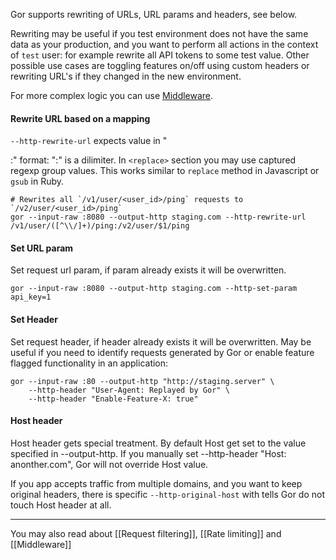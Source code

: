 Gor supports rewriting of URLs, URL params and headers, see below.

Rewriting may be useful if you test environment does not have the same data as your production, and you want to perform all actions in the context of `test` user: for example rewrite all API tokens to some test value. Other possible use cases are toggling features on/off using custom headers or rewriting URL's if they changed in the new environment.

For more complex logic you can use [Middleware](middleware.md).

#### Rewrite URL based on a mapping
`--http-rewrite-url` expects value in "<search>:<replace>" format: ":" is a dilimiter. In `<replace>` section you may use captured regexp group values. This works similar to `replace` method in Javascript or `gsub` in Ruby. 

```
# Rewrites all `/v1/user/<user_id>/ping` requests to `/v2/user/<user_id>/ping`
gor --input-raw :8080 --output-http staging.com --http-rewrite-url /v1/user/([^\\/]+)/ping:/v2/user/$1/ping
```

#### Set URL param
Set request url param, if param already exists it will be overwritten.
```
gor --input-raw :8080 --output-http staging.com --http-set-param api_key=1
```

#### Set Header
Set request header, if header already exists it will be overwritten. May be useful if you need to identify requests generated by Gor or enable feature flagged functionality in an application:

```
gor --input-raw :80 --output-http "http://staging.server" \
    --http-header "User-Agent: Replayed by Gor" \
    --http-header "Enable-Feature-X: true"
```

#### Host header
Host header gets special treatment. By default Host get set to the value specified in --output-http. If you manually set --http-header "Host: anonther.com", Gor will not override Host value.

If you app accepts traffic from multiple domains, and you want to keep original headers, there is specific `--http-original-host` with tells Gor do not touch Host header at all.


***

You may also read about [[Request filtering]], [[Rate limiting]] and [[Middleware]]